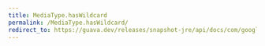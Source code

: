 ```yaml
---
title: MediaType.hasWildcard
permalink: /MediaType.hasWildcard/
redirect_to: https://guava.dev/releases/snapshot-jre/api/docs/com/google/common/net/MediaType.html#hasWildcard--
---
```

